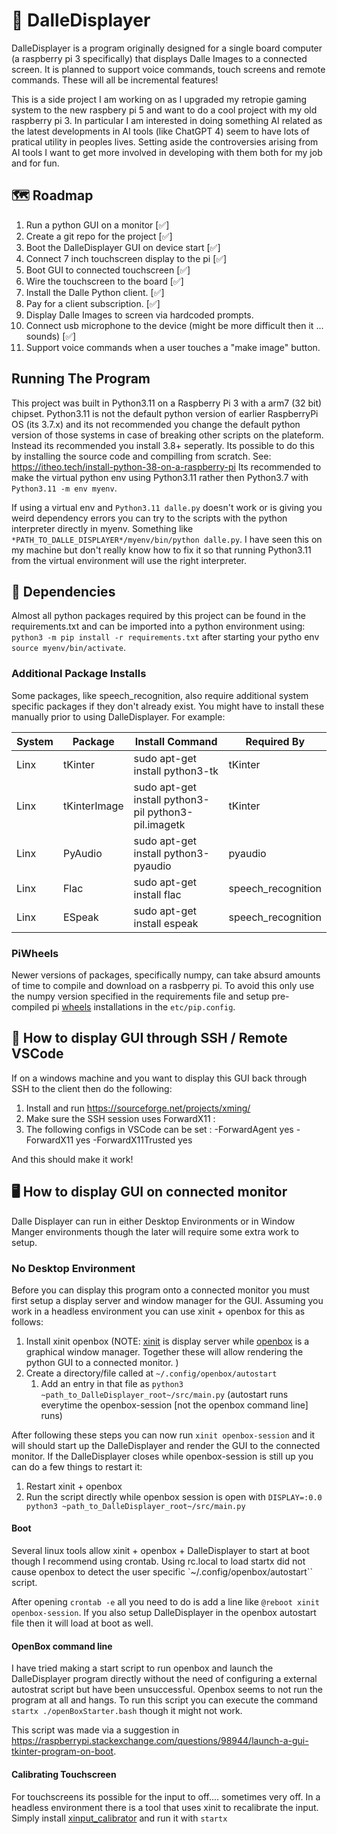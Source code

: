 # 🍱 DalleDisplayer

DalleDisplayer is a program originally designed for a single board computer (a raspberry pi 3 specifically) that displays Dalle Images to a connected screen. It is planned to support voice commands, touch screens and remote commands. These will all be incremental features!

This is a side project I am working on as I upgraded my retropie gaming system to the new raspbery pi 5 and want to do a cool project with my old raspberry pi 3. In particular I am interested in doing something AI related as the latest developments in AI tools (like ChatGPT 4) seem to have lots of pratical utility in peoples lives. Setting aside the controversies arising from AI tools I want to get more involved in developing with them both for my job and for fun.

## 🗺️ Roadmap

1. Run a python GUI on a monitor [✅]
2. Create a git repo for the project [✅]
3. Boot the DalleDisplayer GUI on device start [✅]
4. Connect 7 inch touchscreen display to the pi [✅]
5. Boot GUI to connected touchscreen [✅]
6. Wire the touchscreen to the board [✅]
7. Install the Dalle Python client. [✅]
8. Pay for a client subscription. [✅]
9. Display Dalle Images to screen via hardcoded prompts.
10. Connect usb microphone to the device (might be more difficult then it ... sounds) [✅]
11. Support voice commands when a user touches a "make image" button.

## Running The Program

This project was built in Python3.11 on a Raspberry Pi 3 with a arm7 (32 bit) chipset. Python3.11 is not the default python version of earlier RaspberryPi OS (its 3.7.x) and its not recommended you change the default python version of those systems in case of breaking other scripts on the plateform. Instead its recommended you install 3.8+ seperatly. Its possible to do this by installing the source code and compilling from scratch. See: https://itheo.tech/install-python-38-on-a-raspberry-pi
Its recommended to make the virtual python env using Python3.11 rather then Python3.7 with `Python3.11 -m env myenv`.

If using a virtual env and `Python3.11 dalle.py` doesn't work or is giving you weird dependency errors you can try to the scripts with the python interpreter directly in myenv. Something like `*PATH_TO_DALLE_DISPLAYER*/myenv/bin/python dalle.py`. I have seen this on my machine but don't really know how to fix it so that running Python3.11 from the virtual environment will use the right interpreter.

## 🏴󠁶󠁥󠁷󠁿 Dependencies

Almost all python packages required by this project can be found in the requirements.txt and can be imported into a python environment using:
`python3 -m pip install -r requirements.txt` after starting your pytho env `source myenv/bin/activate`.

### Additional Package Installs

Some packages, like speech_recognition, also require additional system specific packages if they don't already exist. You might have to install
these manually prior to using DalleDisplayer.
For example:

| System | Package | Install Command                      | Required By        |
| ------ | ------- | ------------------------------------ | ------------------ |
| Linx   | tKinter | sudo apt-get install python3-tk      | tKinter            |
| Linx   | tKinterImage | sudo apt-get install python3-pil python3-pil.imagetk      | tKinter            |
| Linx   | PyAudio | sudo apt-get install python3-pyaudio | pyaudio            |
| Linx   | Flac    | sudo apt-get install flac            | speech_recognition |
| Linx   | ESpeak  | sudo apt-get install espeak          | speech_recognition |



### PiWheels

Newer versions of packages, specifically numpy, can take absurd amounts of time to compile and download on a rasbperry pi. To avoid this only use the numpy version specified in the requirements file and setup pre-compiled pi [wheels](https://www.piwheels.org/) installations in the `etc/pip.config`.

## 📶 How to display GUI through SSH / Remote VSCode

If on a windows machine and you want to display this GUI back through SSH to the client then do the following:

1. Install and run https://sourceforge.net/projects/xming/
2. Make sure the SSH session uses ForwardX11 :
3. The following configs in VSCode can be set : -ForwardAgent yes -ForwardX11 yes -ForwardX11Trusted yes

And this should make it work!

## 🖥️ How to display GUI on connected monitor

Dalle Displayer can run in either Desktop Environments or in Window Manger environments though the later will require some extra work to setup.

### No Desktop Environment

Before you can display this program onto a connected monitor you must first setup a display server and window manager for the GUI. Assuming you work in a headless environment you can use xinit + openbox for this as follows:

1. Install xinit openbox
   (NOTE: [xinit](https://en.wikipedia.org/wiki/Xinit) is display server while [openbox]() is a graphical window manager. Together these will allow rendering the python GUI to a connected monitor. )
2. Create a directory/file called at `~/.config/openbox/autostart`
   1. Add an entry in that file as `python3 ~path_to_DalleDisplayer_root~/src/main.py` (autostart runs everytime the openbox-session [not the openbox command line] runs)

After following these steps you can now run `xinit openbox-session` and it will should start up the DalleDisplayer and render the GUI to the connected monitor.
If the DalleDisplayer closes while openbox-session is still up you can do a few things to restart it:

1. Restart xinit + openbox
2. Run the script directly while openbox session is open with `DISPLAY=:0.0 python3 ~path_to_DalleDisplayer_root~/src/main.py`

#### Boot

Several linux tools allow xinit + openbox + DalleDisplayer to start at boot though I recommend using crontab. Using rc.local to load startx did not cause openbox to detect the user specific `~/.config/openbox/autostart`` script.

After opening `crontab -e` all you need to do is add a line like `@reboot xinit openbox-session`. If you also setup DalleDisplayer in the openbox autostart file then it will load at boot as well.

#### OpenBox command line

I have tried making a start script to run openbox and launch the DalleDisplayer program directly without the need of configuring a external autostrat script but have been unsuccessful. Openbox seems to not run the program at all
and hangs. To run this script you can execute the command `startx ./openBoxStarter.bash` though it might not work.

This script was made via a suggestion in https://raspberrypi.stackexchange.com/questions/98944/launch-a-gui-tkinter-program-on-boot.

#### Calibrating Touchscreen

For touchscreens its possible for the input to off.... sometimes very off. In a headless environment there is a tool
that uses xinit to recalibrate the input. Simply install [xinput_calibrator](xinput_calibrator) and run it with `startx`
